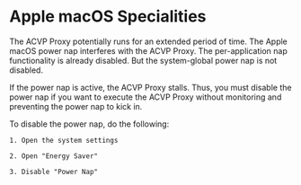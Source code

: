 # Apple macOS Specialities

The ACVP Proxy potentially runs for an extended period of time. The Apple
macOS power nap interferes with the ACVP Proxy. The per-application nap
functionality is already disabled. But the system-global power nap
is not disabled.

If the power nap is active, the ACVP Proxy stalls. Thus, you must disable
the power nap if you want to execute the ACVP Proxy without monitoring
and preventing the power nap to kick in.

To disable the power nap, do the following:

	1. Open the system settings

	2. Open "Energy Saver"

	3. Disable "Power Nap"

